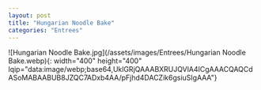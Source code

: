 ```yaml
---
layout: post
title: "Hungarian Noodle Bake"
categories: "Entrees"
---
```

![Hungarian Noodle Bake.jpg](/assets/images/Entrees/Hungarian Noodle Bake.webp){: width="400" height="400" lqip="data:image/webp;base64,UklGRjQAAABXRUJQVlA4ICgAAACQAQCdASoMABAABUB8JZQC7ADxb4AA/pFjhd4DACZik6gsiuSIgAAA"}

